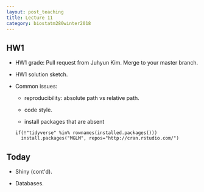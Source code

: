 ```yaml
---
layout: post_teaching
title: Lecture 11
category: biostatm280winter2018
---
```


## HW1

* HW1 grade: Pull request from Juhyun Kim. Merge to your master branch.

* HW1 solution sketch.

* Common issues:

    * reproducibility: absolute path vs relative path.
    
    * code style.
    
    * install packages that are absent
    ```{r}
    if(!"tidyverse" %in% rownames(installed.packages()))
      install.packages("MGLM", repos="http://cran.rstudio.com/")
    ```
    
## Today

* Shiny (cont'd).

* Databases.